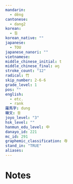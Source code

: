 ```yaml
---
mandarin:
  - děng
cantonese:
  - dang2
korean:
  - 등
korean_native: ""
japanese:
  - TOU
japanese_nanori: ""
vietnamese:
middle_chinese_initial: t
middle_chinese_final: əŋ
stroke_count: "12"
radical: 竹
skip_number: 2-6-6
grade_level: 1
pos: ""
english:
  - etc.
  - rank
羅馬字: dung
韓文: 둥
joyo_level: "3"
hsk_level: ""
hanmun_edu_level: 中
danayo_id: 221
mc_id: 291
graphemic_classification: 寺
stand_in: "TRUE"
aliases:
---
```


# Notes
